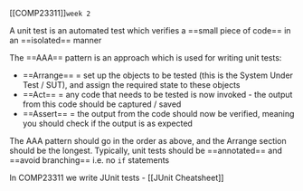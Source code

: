 [[COMP23311]]`week 2`

A unit test is an automated test which verifies a ==small piece of code== in an ==isolated== manner

The ==AAA== pattern is an approach which is used for writing unit tests:
- ==Arrange== = set up the objects to be tested (this is the System Under Test / SUT), and assign the required state to these objects
- ==Act== = any code that needs to be tested is now invoked - the output from this code should be captured / saved
- ==Assert== = the output from the code should now be verified, meaning you should check if the output is as expected

The AAA pattern should go in the order as above, and the Arrange section should be the longest. Typically, unit tests should be ==annotated== and ==avoid branching== i.e. no `if` statements 

In COMP23311 we write JUnit tests - [[JUnit Cheatsheet]]
